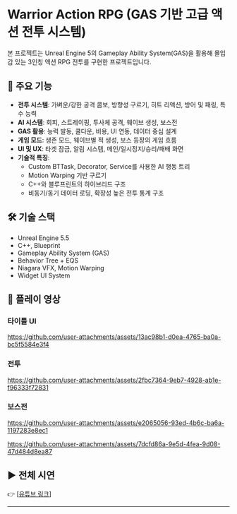 # Warrior Action RPG (GAS 기반 고급 액션 전투 시스템)

본 프로젝트는 Unreal Engine 5의 Gameplay Ability System(GAS)을 활용해 몰입감 있는 3인칭 액션 RPG 전투를 구현한 프로젝트입니다.

## 🔧 주요 기능
- **전투 시스템**: 가벼운/강한 공격 콤보, 방향성 구르기, 히트 리액션, 방어 및 패링, 특수 능력
- **AI 시스템**: 회피, 스트레이핑, 투사체 공격, 웨이브 생성, 보스전
- **GAS 활용**: 능력 발동, 쿨다운, 비용, UI 연동, 데이터 중심 설계
- **게임 모드**: 생존 모드, 웨이브별 적 생성, 보스 등장의 게임 흐름
- **UI 및 UX**: 타겟 잠금, 알림 시스템, 메인/일시정지/승리/패배 화면
- **기술적 특징**:
  - Custom BTTask, Decorator, Service를 사용한 AI 행동 트리
  - Motion Warping 기반 구르기
  - C++와 블루프린트의 하이브리드 구조
  - 비동기/동기 데이터 로딩, 확장성 높은 전투 통계 구조

## 🛠 기술 스택
- Unreal Engine 5.5
- C++, Blueprint
- Gameplay Ability System (GAS)
- Behavior Tree + EQS
- Niagara VFX, Motion Warping
- Widget UI System

## 📸 플레이 영상

### 타이틀 UI
https://github.com/user-attachments/assets/13ac98b1-d0ea-4765-ba0a-bc5f5584e3f4

### 전투
https://github.com/user-attachments/assets/2fbc7364-9eb7-4928-ab1e-f96333f72831

### 보스전
https://github.com/user-attachments/assets/e2065056-93ed-4b6c-ba6a-1197283e8ec1

https://github.com/user-attachments/assets/7dcfd86a-9e5d-4fea-9d08-47d484d8ea87

## ▶️ 전체 시연
👉 [[유튜브 링크](https://youtu.be/m7ABLmjqDe0)]

---
